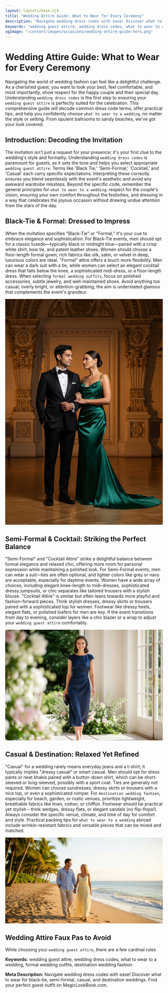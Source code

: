 ```yaml
---
layout: layouts/base.njk
title: "Wedding Attire Guide: What to Wear for Every Ceremony"
description: "Navigate wedding dress codes with ease! Discover what to wear for black-tie, semi-formal, casual, and destination weddings. Find your perfect guest outfit on MagicLookBook.com."
keywords: "wedding guest attire, wedding dress codes, what to wear to a wedding, formal wedding outfits, destination wedding fashion"
ogImage: "/content/images/occasions/wedding-attire-guide-hero.png"
---
```


# Wedding Attire Guide: What to Wear for Every Ceremony

Navigating the world of wedding fashion can feel like a delightful challenge. As a cherished guest, you want to look your best, feel comfortable, and most importantly, show respect for the happy couple and their special day. Understanding `wedding dress codes` is the first step to ensuring your `wedding guest attire` is perfectly suited for the celebration. This comprehensive guide will decode common dress code terms, offer practical tips, and help you confidently choose `what to wear to a wedding`, no matter the style or setting. From opulent ballrooms to sandy beaches, we've got your look covered.

## Introduction: Decoding the Invitation

The invitation isn't just a request for your presence; it's your first clue to the wedding's style and formality. Understanding `wedding dress codes` is paramount for guests, as it sets the tone and helps you select appropriate `wedding guest attire`. Terms like 'Black Tie,' 'Semi-Formal,' 'Cocktail,' and 'Casual' each carry specific expectations. Interpreting these correctly ensures you blend seamlessly with the event's aesthetic and avoid any awkward wardrobe missteps. Beyond the specific code, remember the general principles for `what to wear to a wedding`: respect for the couple's vision, ensuring your own comfort throughout the festivities, and dressing in a way that celebrates the joyous occasion without drawing undue attention from the stars of the day.

## Black-Tie & Formal: Dressed to Impress

When the invitation specifies "Black-Tie" or "Formal," it's your cue to embrace elegance and sophistication. For Black-Tie events, men should opt for a classic tuxedo—typically black or midnight blue—paired with a crisp white shirt, bow tie, and patent leather shoes. Women should choose a floor-length formal gown; rich fabrics like silk, satin, or velvet in deep, luxurious colors are ideal. "Formal" attire offers a touch more flexibility. Men can wear a dark suit with a tie, while women can select an elegant cocktail dress that falls below the knee, a sophisticated midi-dress, or a floor-length dress. When selecting `formal wedding outfits`, focus on polished accessories, subtle jewelry, and well-maintained shoes. Avoid anything too casual, overly bright, or attention-grabbing; the aim is understated glamour that complements the event's grandeur.

![A couple dressed in elegant black-tie attire at a formal wedding.](/content/images/occasions/elegant-black-tie-couple.png)

## Semi-Formal & Cocktail: Striking the Perfect Balance

"Semi-Formal" and "Cocktail Attire" strike a delightful balance between formal elegance and relaxed chic, offering more room for personal expression while maintaining a polished look. For Semi-Formal events, men can wear a suit—ties are often optional, and lighter colors like grey or navy are acceptable, especially for daytime events. Women have a wide array of choices, including elegant knee-length to midi-dresses, sophisticated dressy jumpsuits, or chic separates like tailored trousers with a stylish blouse. "Cocktail Attire" is similar but often leans towards more playful and fashion-forward pieces. Think stylish dresses, dressy skirts or trousers paired with a sophisticated top for women. Footwear like dressy heels, elegant flats, or polished loafers for men are key. If the event transitions from day to evening, consider layers like a chic blazer or a wrap to adjust your `wedding guest attire` comfortably.

![A woman wearing a chic navy blue cocktail dress suitable for a semi-formal wedding.](/content/images/occasions/chic-cocktail-dress-guest.png)

## Casual & Destination: Relaxed Yet Refined

"Casual" for a wedding rarely means everyday jeans and a t-shirt; it typically implies "dressy casual" or smart casual. Men should opt for dress pants or neat khakis paired with a button-down shirt, which can be short-sleeved or long-sleeved, possibly with a sport coat. Ties are generally not required. Women can choose sundresses, dressy skirts or trousers with a nice top, or even a sophisticated romper. For `destination wedding fashion`, especially for beach, garden, or rustic venues, prioritize lightweight, breathable fabrics like linen, cotton, or chiffon. Footwear should be practical yet stylish – think wedges, dressy flats, or elegant sandals (no flip-flops!). Always consider the specific venue, climate, and time of day for comfort and style. Practical packing tips for `what to wear to a wedding` abroad include wrinkle-resistant fabrics and versatile pieces that can be mixed and matched.

![A man and woman dressed in stylish, lightweight attire for a beach destination wedding.](/content/images/occasions/beach-wedding-guest-attire.png)

## Wedding Attire Faux Pas to Avoid

While choosing your `wedding guest attire`, there are a few cardinal rules

**Keywords:** wedding guest attire, wedding dress codes, what to wear to a wedding, formal wedding outfits, destination wedding fashion

**Meta Description:** Navigate wedding dress codes with ease! Discover what to wear for black-tie, semi-formal, casual, and destination weddings. Find your perfect guest outfit on MagicLookBook.com.
